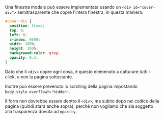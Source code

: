 Una finestra modale può essere implementata usando un `<div id="cover-div">` semitrasparente che copre l'intera finestra, in questa maniera:

```css
#cover-div {
  position: fixed;
  top: 0;
  left: 0;
  z-index: 9000;
  width: 100%;
  height: 100%;
  background-color: gray;
  opacity: 0.3;
}
```

Dato che il `<div>` copre ogni cosa, è questo elemenoto a catturare tutti i click, e non la pagina sottostante.

Inoltre può essere prevenuto lo scrolling della pagina impostando `body.style.overflowY='hidden'`.

Il form non dovrebbe essere dentro il `<div>`, ma subito dopo nel codice della pagina (quindi starà anche sopra), perché non vogliamo che sia soggetto alla trasparenza dovuta ad `opacity`.
